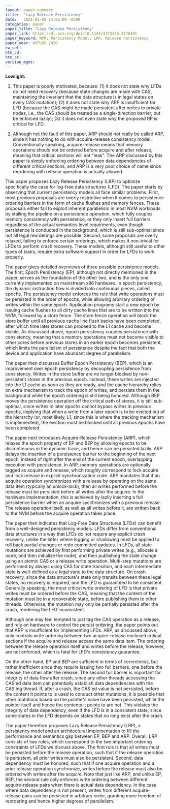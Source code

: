```yaml
---
layout: paper-summary
title:  "Lazy Release Persistency"
date:   2021-01-02 14:06:00 -0500
categories: paper
paper_title: "Lazy Release Persistency"
paper_link: https://dl.acm.org/doi/10.1145/3373376.3378481
paper_keyword: NVM; Persistency Model; LRP; Release Persistency
paper_year: ASPLOS 2020
rw_set:
htm_cd:
htm_cr:
version_mgmt:
---
```


**Lowlight:**

1. This paper is poorly motivated, because: (1) it does not state why LFDs do not need recovery (because state changes
   are made with CAS, maintaining the invariant that the data structure is in legal states on every CAS mutation);
   (2) it does not state why ARP is insufficient for LFD (because the CAS might be made persistent after writes
   to private nodes, i.e., the CAS should be treated as a single-direction barrier, but be enforced lazily);
   (3) it does not even state why the proposed RP is critical for LFD.

2. Although not the fault of this paper, ARP should not really be called ARP, since it has nothing to do with
   acquire-release consistency model. Conventionally speaking, acquire-release means that memory operations should
   not be ordered before acquire and after release, meaning that critical sections will not "leak". The ARP
   discussed by this paper
   is simply enforcing ordering between data dependencies of different critical sections, and ARP is a very poor
   choice of name since reordering with release operation is actually allowed.

This paper proposes Lazy Release Persistency (LRP) to optimize specifically the case for log-free data structures (LFD).
The paper starts by observing that current persistency models all face similar problems. First, most previous proposals
are overly restrictive when it comes to persistence ordering barriers in the form of cache flushes and memory fences.
These proposals either fail to exploit inherent parallelism in most NVM workloads by stalling the pipeline on a 
persistence operation, which fully couples memory consistency with persistence, or they only insert full barriers 
regardless of the actual semantics level requirments, even though persistence is conducted in the background,
which is still sub-optimal since not all legal reorderings are possible.
Second, some proposals are overly relaxed, failing to enforce certain orderings, which makes it non-trivial for LFDs
to perform crash recovery. These models, although still useful to other types of tasks, require extra software 
support in order for LFDs to work properly.

The paper gives detailed overviews of three possible persistence models. The first, Epoch Persistency (EP), although 
not directly mentioned in the paper, serves as the foundation of the other two, and is the only one currently 
implemented on mainstream x86 hardware. In epoch persistency, the dynamic instruction flow is divided into continuous 
pieces, called epochs. The persistency model enforces the rule that write operations must be persisted in the order of 
epochs, while allowing arbitrary ordering of writes within the same epoch.
Application programs start a new epoch by issuing cache flushes to all dirty cache lines that are to be written into
the NVM, followed by a store fence. The store fence operation will block the store buffer until all previous cache 
line flush backs have been completed, after which time later stores can proceed to the L1 cache and become visible.
As discussed above, epoch persistency couples persistence with consistency, meaning that a memory operations must not
become visible to other cores before previous stores in an earlier epoch becomes persistent, which limits the 
parallelism of persistence despite the fact that both the device and application have abundant degree of parallelism. 

The paper then discusses Buffer Epoch Persistency (BEP), which is an improvement over epoch persistency by decoupling 
persistence from consistency. Writes in the store buffer are no longer blocked by non-persistent stores in the previous
epoch. Instead, these writes are injected into the L1 cache as soon as they are ready, and the cache hierarchy relies
on extra mechanism to track the epoch of writes, and persists them in the background while the epoch ordering is 
still being honored.
Although BEP moves the persistence operation off the critical path of stores, it is still sub-optimal, since writes 
in later epochs cannot bypass writes in previous epochs, implying that when a write from a later epoch is to be 
evicted out of the hierarchy (or, most likely, L1, since this is where the tracking mechanism is implemented), the 
eviction must be blocked until all previous epochs have been completed.

The paper next introduces Acquire-Release Persistency (ARP), which relaxes the epoch property of EP and BEP by
allowing epochs to be discontinuous in the dynamic trace, and hence can be persisted lazily. ARP delays the insertion
of a persistence barrier to the beginning of the next epoch, instead of right after the end of the current epoch, 
overlapping execution with persistence. 
In ARP, memory operations are optionally tagged as acquire and release, which roughly correspond to lock acquire and 
lock release in explicit synchronization code. 
ARP mandates that if an acquire operation synchronizes with a release by operating on the same 
data item (typically an unlock-lock), then all writes performed before the release must be persisted before all writes 
after the acquire. 
In the hardware implementation, this is achieved by lazily inserting a full persistence barrier when an acquire
sycchronizes with a previous release. The release operation itself, as well as all writes before it, are written
back to the NVM before the acquire operation takes place.

The paper then indicates that Log-Free Data Structures (LFDs) can benefit from a well-designed persistency models.
LFDs differ from conventional data structures in a way that LFDs do not require any explicit crash recovery, unlike
the latter where logging or shadowing must be applied to roll back partial changes or redo committed updates.
In LFDs, all state mutations are achieved by first performing private writes (e.g., allocate a node, and then initialize
the node), and then publishing the state change using an atomic CAS or a release write operation. 
Multi-step mutations are performed by always using CAS for state transition, and each intermediate state is well-defined
as a legal state to the data structure. On crash recovery, since the data structure's state only transits between
these legal states, no recovery is required, and the LFD is guaranteed to be consistent.
Generally speaking, the most critical write ordering of LFD is that private writes must be ordered before the
CAS, meaning that the content of the mutation must be in a recoverable state, before publishing them to other threads.
Otherwise, the mutation may only be partially persisted after the crash, rendering the LFD inconsistent.

Although one may feel tempted to just tag the CAS operation as a release, and rely on hardware to control the persist
ordering, the paper points out that ARP is insufficient for implementing LFDs.
ARP, as discussed above, only controls write ordering between two acquire-release enclosed critical sections if the 
acquire and release access the same data item. The ordering between the release operation itself and writes before the
release, however, are not enforced, which is fatal for LFD's consistency guarantee.

On the other hand, EP and BEP are sufficient in terms of correctness, but rather inefficient since they require issuing
two full barriers, one before the release, the other after the release. The second full barrier is important for
integrity of data flow after crash, since any other threads accessing the CAS'ed data item can potentially establish 
data dependencies with the CAS'ing thread. 
If, after a crash, the CAS'ed value is not persisted, before the content it points to is used to conduct other 
mutations, it is possible that other mutations based on the pointer's value have been persisted, while the pointer
itself and hence the contents it points to are not. This violates the integrity of data dependency, even if the LFD is 
in a consistent state, since some states in the LFD depends on states that no long exist after the crash.

The paper therefore proposes Lazy Release Persistency (LRP), a persistency model and an architectural implementation
to fill the performance and semantics gap between EP, BEP and ARP.
Overall, LRP consists of two rules, which correspond to the two important ordering constraints of LFDs we discuss above.
The first rule is that all writes must be persisted before the release operation, such that if the release operation
is persistent, all prior writes must also be persistent. 
Second, data dependency must be honored, such that if one acquire operation and a prior release operation synchronize,
writes before the release must also be ordered with writes after the acquire.
Note that just like ARP, and unlike EP, BEP, the second rule only enforces write ordering between different
acquire-release pairs when there is actual data dependency. In the case where data dependency is not present, writes
from different acquire-release pairs can be persisted in arbitrary order, granting more freedom of reordering and hence
higher degrees of parallelism.


